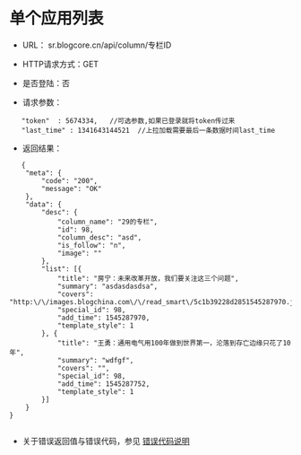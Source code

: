 # 单个应用列表

- URL： sr.blogcore.cn/api/column/专栏ID

- HTTP请求方式：GET

- 是否登陆：否

- 请求参数：

```
   "token"  : 5674334,   //可选参数,如果已登录就将token传过来
   "last_time" : 1341643144521  //上拉加载需要最后一条数据时间last_time
```

 

- 返回结果：

```
   {
	"meta": {
		"code": "200",
		"message": "OK"
	},
	"data": {
		"desc": {
			"column_name": "29的专栏",
			"id": 98,
			"column_desc": "asd",
			"is_follow": "n",
			"image": ""
		},
		"list": [{
			"title": "房宁：未来改革开放，我们要关注这三个问题",
			"summary": "asdasdasdsa",
			"covers": "http:\/\/images.blogchina.com\/\/read_smart\/5c1b39228d2851545287970.jpg!s150",
			"special_id": 98,
			"add_time": 1545287970,
			"template_style": 1
		}, {
			"title": "王勇：通用电气用100年做到世界第一，沦落到存亡边缘只花了10年",
			"summary": "wdfgf",
			"covers": "",
			"special_id": 98,
			"add_time": 1545287752,
			"template_style": 1
		}]
	}
}


```

- 关于错误返回值与错误代码，参见 [错误代码说明](../README.md)